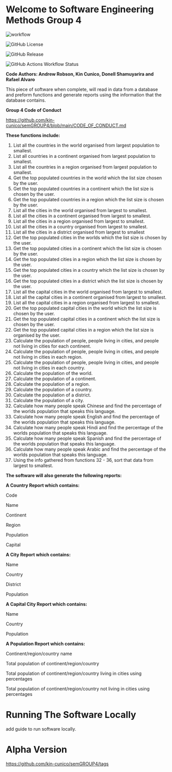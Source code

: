 # Welcome to Software Engineering Methods Group 4

![workflow](https://github.com/kin-cunico/semGROUP4/actions/workflows/main.yml/badge.svg)

![GitHub License](https://img.shields.io/github/license/kin-cunico/semGROUP4)

![GitHub Release](https://img.shields.io/github/v/release/kin-cunico/semGROUP4)

![GitHub Actions Workflow Status](https://img.shields.io/github/actions/workflow/status/kin-cunico/semGROUP4/main.yml)

**Code Authors: Andrew Robson, Kin Cunico, Donell Shamuyarira and Rafael Alvaro**

This piece of software when complete, will read in data from a database and preform functions and generate reports using the information that the database contains.

**Group 4 Code of Conduct**

https://github.com/kin-cunico/semGROUP4/blob/main/CODE_OF_CONDUCT.md


**These functions include:**

1. List all the countries in the world organised from largest population to smallest.
2. List all countries in a continent organised from largest population to smallest.
3. List all the countries in a region organised from largest population to smallest.
4. Get the top populated countries in the world which the list size chosen by the user.
5. Get the top populated countries in a continent which the list size is chosen by the user.
6. Get the top populated countries in a region which the list size is chosen by the user.
7. List all the cities in the world organised from largest to smallest.
8. List all the cities in a continent organised from largest to smallest.
9. List all the cities in a region organised from largest to smallest.
10. List all the cities in a country organised from largest to smallest.
11. List all the cities in a district organised from largest to smallest
12. Get the top populated cities in the worlds which the list size is chosen by the user.
13. Get the top populated cities in a continent which the list size is chosen by the user.
14. Get the top populated cities in a region which the list size is chosen by the user.
15. Get the top populated cities in a country which the list size is chosen by the user.
16. Get the top populated cities in a district which the list size is chosen by the user.
17. List all the capital cities in the world organised from largest to smallest.
18. List all the capital cities in a continent organised from largest to smallest.
19. List all the capital cities in a region organised from largest to smallest.
20. Get the top populated capital cities in the world which the list size is chosen by the user.
21. Get the top populated capital cities in a continent which the list size is chosen by the user.
22. Get the top populated capital cities in a region which the list size is organised by the user.
23. Calculate the population of people, people living in cities, and people not living in cities for each continent.
24. Calculate the population of people, people living in cities, and people not living in cities in each region.
25. Calculate the population of people, people living in cities, and people not living in cities in each country.
26. Calculate the population of the world.
27. Calculate the population of a continent.
28. Calculate the population of a region.
29. Calculate the population of a country.
30. Calculate the population of a district.
31. Calculate the population of a city.
32. Calculate how many people speak Chinese and find the percentage of the worlds population that speaks this language.
33. Calculate how many people speak English and find the percentage of the worlds population that speaks this language.
34. Calculate how many people speak Hindi and find the percentage of the worlds population that speaks this language.
35. Calculate how many people speak Spanish and find the percentage of the worlds population that speaks this language.
36. Calculate how many people speak Arabic and find the percentage of the worlds population that speaks this language.
37. Using the info gathered from functions 32 - 36, sort that data from largest to smallest.

**The software will also generate the following reports:**

**A Country Report which contains:**

Code

Name

Continent

Region

Population

Capital


**A City Report which contains:**

Name

Country

District

Population

**A Capital City Report which contains:**

Name

Country

Population

**A Population Report which contains:**

Continent/region/country name

Total population of continent/region/country

Total population of continent/region/country living in cities using percentages

Total population of continent/region/country not living in cities using percentages

# Running The Software Locally

add guide to run software locally.

#  Alpha Version

https://github.com/kin-cunico/semGROUP4/tags




 




